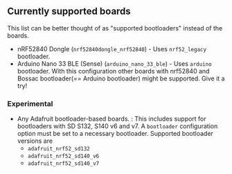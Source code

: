## Currently supported boards
This list can be better thought of as "supported bootloaders" instead of the boards.

* nRF52840 Dongle (`nrf52840dongle_nrf52840`) - Uses `nrf52_legacy` bootloader.
* Arduino Nano 33 BLE (Sense) (`arduino_nano_33_ble`) - Uses `arduino` bootloader. With this configuration other boards with nrf52840 and Bossac bootloader(== Arduino bootloader) might be supported. Give it a try!

### Experimental
* Any Adafruit bootloader-based boards.
:   This includes support for bootloaders with SD S132, S140 v6 and v7. A `bootloader` configuration option must be set to a necessary bootloader. Supported bootloader versions are
    * `adafruit_nrf52_sd132`
    * `adafruit_nrf52_sd140_v6`
    * `adafruit_nrf52_sd140_v7`